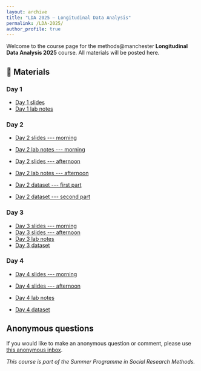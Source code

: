 ```yaml
---
layout: archive
title: "LDA 2025 – Longitudinal Data Analysis"
permalink: /LDA-2025/
author_profile: true
---
```


  
Welcome to the course page for the methods@manchester **Longitudinal Data Analysis 2025** course. All materials will be posted here.

## 📂 Materials

### Day 1

- [Day 1 slides](slides/day1.pdf)
- [Day 1 lab notes](labs/day1.html)

### Day 2

- [Day 2 slides --- morning](slides/day2_morning.pdf)
- [Day 2 lab notes --- morning](labs/day2_morning.html)

- [Day 2 slides --- afternoon](slides/day2_afternoon.pdf)
- [Day 2 lab notes --- afternoon](labs/day2_afternoon.html)

- [Day 2 dataset --- first part](data/read_long.dta)
- [Day 2 dataset --- second part](data/physfunc.dta)

### Day 3

- [Day 3 slides --- morning](slides/day3_morning.pdf)
- [Day 3 slides --- afternoon](slides/day3_afternoon.pdf)
- [Day 3 lab notes](labs/day3_morning.html)
- [Day 3 dataset](data/chicago.RData)

### Day 4
- [Day 4 slides --- morning](slides/day4_morning.pdf)
- [Day 4 slides --- afternoon](slides/day4_afternoon.pdf)

- [Day 4 lab notes](labs/day4.html)
- [Day 4 dataset](data/dinas_golden_dawn.Rdata)



## Anonymous questions

If you would like to make an anonymous question or comment, please use [this anonymous inbox](https://forms.office.com/Pages/ResponsePage.aspx?id=B8tSwU5hu0qBivA1z6kad_V8hUKNxtdOrI0RwFMVDl5UM1lGSVNYUDVFMzFLQUU4NjQ4M082QVA3MS4u).

_This course is part of the Summer Programme in Social Research Methods._
